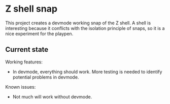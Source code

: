 # Z shell snap

This project creates a devmode working snap of the Z shell.
A shell is interesting because it conflicts with the isolation principle of
snaps, so it is a nice experiment for the playpen.

## Current state

Working features:
 - In devmode, everything should work. More testing is needed to identify
   potential problems in devmode.

Known issues:
 - Not much will work without devmode.

